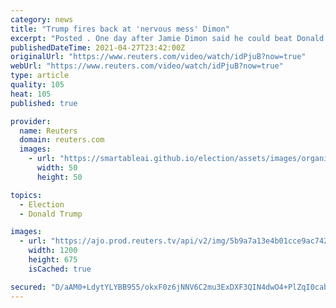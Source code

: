 ```yaml
---
category: news
title: "Trump fires back at 'nervous mess' Dimon"
excerpt: "Posted . One day after Jamie Dimon said he could beat Donald Trump in a White House race, Trump fired back at the J.P. Morgan"
publishedDateTime: 2021-04-27T23:42:00Z
originalUrl: "https://www.reuters.com/video/watch/idPjuB?now=true"
webUrl: "https://www.reuters.com/video/watch/idPjuB?now=true"
type: article
quality: 105
heat: 105
published: true

provider:
  name: Reuters
  domain: reuters.com
  images:
    - url: "https://smartableai.github.io/election/assets/images/organizations/reuters.com-50x50.jpg"
      width: 50
      height: 50

topics:
  - Election
  - Donald Trump

images:
  - url: "https://ajo.prod.reuters.tv/api/v2/img/5b9a7a13e4b01cce9ac7429e-1536850451190?location=LANDSCAPE"
    width: 1200
    height: 675
    isCached: true

secured: "D/aAM0+LdytYLYBB955/okxF0z6jNNV6C2mu3ExDXF3QIN4dwO4+PlZqI0cabeAuat5xfi4tV7CbVtiplceieGGmOCtF+xHHNIutYHbqIGV6dlA+A4SUanPBc3ioWvjsm3+d7wqheZTFhLu88hutIcxc8eB6owp5dM20cXqS9wAjHRmeIl+cBambjBnPokNulNM+F4tKDlserJMD2s464vU+ddgi78YjGEghFifKGc0rjWBjd3wP1e496hTQVCn9BzXnS9Rpo94ZKJs+pBd16gq1D8qIcIoIzkZkxgBs/BpC7xUYYhHPc6NJpyB19dotfn2SEp5BghqTfP2k3WzPTP2fxjzZWURAjQZ76zUZWp8=;L220E5nld5jb0ymIhf1fVw=="
---
```



